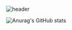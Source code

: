 ![header](https://capsule-render.vercel.app/api?type=Waving&color=hexacode000000&text=Welcome!&fontColor=8000FF&fontAlign=78)

![Anurag's GitHub stats](https://github-readme-stats.vercel.app/api?username=chlgmlwo&show_icons=true&theme=midnight-purple)
